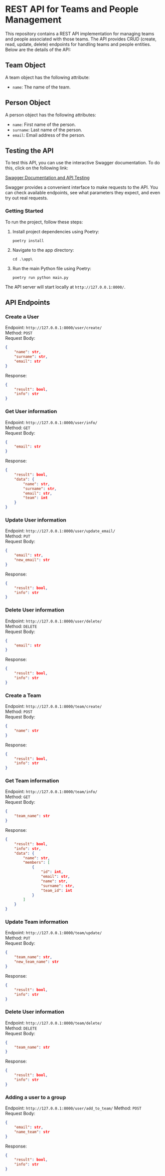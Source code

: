 # REST API for Teams and People Management

This repository contains a REST API implementation for managing teams and people associated with those teams. The API provides CRUD (create, read, update, delete) endpoints for handling teams and people entities. Below are the details of the API:

## Team Object
A team object has the following attribute:
- `name`: The name of the team.

## Person Object
A person object has the following attributes:
- `name`: First name of the person.
- `surname`: Last name of the person.
- `email`: Email address of the person.

## Testing the API

To test this API, you can use the interactive Swagger documentation. To do this, click on the following link:

[Swagger Documentation and API Testing](http://127.0.0.1:8000/docs#/)

Swagger provides a convenient interface to make requests to the API. You can check available endpoints, see what parameters they expect, and even try out real requests.

### Getting Started
To run the project, follow these steps:

1. Install project dependencies using Poetry:
   ```
   poetry install
   ```

2. Navigate to the app directory:
   ```
   cd .\app\
   ```

3. Run the main Python file using Poetry:
   ```
   poetry run python main.py
   ```

The API server will start locally at `http://127.0.0.1:8000/`.

## API Endpoints

### Create a User
Endpoint: `http://127.0.0.1:8000/user/create/`  
Method: `POST`  
Request Body:
```json
{
    "name": str,
    "surname": str,
    "email": str
}
```

Response:
```json
{
    "result": bool,
    "info": str
}
```

### Get User information
Endpoint: `http://127.0.0.1:8000/user/info/`  
Method: `GET`  
Request Body:
```json
{
    "email": str
}
```

Response:
```json
{
    "result": bool,
    "data": {
        "name": str,
        "surname": str,
        "email": str,
        "team": int
    }
}
```

### Update User information
Endpoint: `http://127.0.0.1:8000/user/update_email/`  
Method: `PUT`  
Request Body:
```json
{
    "email": str,
    "new_email": str
}
```

Response:
```json
{
    "result": bool,
    "info": str
}
```

### Delete User information
Endpoint: `http://127.0.0.1:8000/user/delete/`  
Method: `DELETE`  
Request Body:
```json
{
    "email": str
}
```

Response:
```json
{
    "result": bool,
    "info": str
}
```

### Create a Team
Endpoint: `http://127.0.0.1:8000/team/create/`  
Method: `POST`  
Request Body:
```json
{
    "name": str
}
```

Response:
```json
{
    "result": bool,
    "info": str
}
```


### Get Team information
Endpoint: `http://127.0.0.1:8000/team/info/`  
Method: `GET`  
Request Body:
```json
{
    "team_name": str
}
```

Response:
```json
{
    "result": bool,
    "info": str,
    "data": {
        "name": str,
        "members": [
            {
                "id": int,
                "email": str,
                "name": str,
                "surname": str,
                "team_id": int
            }
        ]
    }
}
```


### Update Team information
Endpoint: `http://127.0.0.1:8000/team/update/`  
Method: `PUT`  
Request Body:
```json
{
    "team_name": str,
    "new_team_name": str
}
```

Response:
```json
{
    "result": bool,
    "info": str
}
```

### Delete User information
Endpoint: `http://127.0.0.1:8000/team/delete/`  
Method: `DELETE`  
Request Body:
```json
{
    "team_name": str
}
```

Response:
```json
{
    "result": bool,
    "info": str
}
```

### Adding a user to a group
Endpoint: `http://127.0.0.1:8000/user/add_to_team/` 
Method: `POST`  
Request Body:
```json
{
    "email": str,
    "name_team": str
}
```

Response:
```json
{
    "result": bool,
    "info": str
}
```
